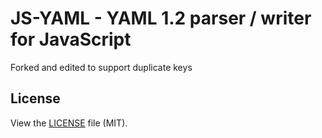 JS-YAML - YAML 1.2 parser / writer for JavaScript
=================================================

Forked and edited to support duplicate keys

License
-------

View the [LICENSE](https://github.com/nodeca/js-yaml/blob/master/LICENSE) file
(MIT).
